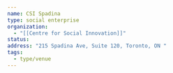 ```yaml
---
name: CSI Spadina
type: social enterprise
organization:
  - "[[Centre for Social Innovation]]"
status:
address: "215 Spadina Ave, Suite 120, Toronto, ON "
tags:
  - type/venue
---
```

